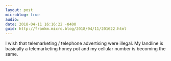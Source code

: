 ```yaml
---
layout: post
microblog: true
audio: 
date: 2018-04-11 16:16:22 -0400
guid: http://frankm.micro.blog/2018/04/11/201622.html
---
```

I wish that telemarketing / telephone advertising were illegal. My landline is basically a telemarketing honey pot and my cellular number is becoming the same. 
